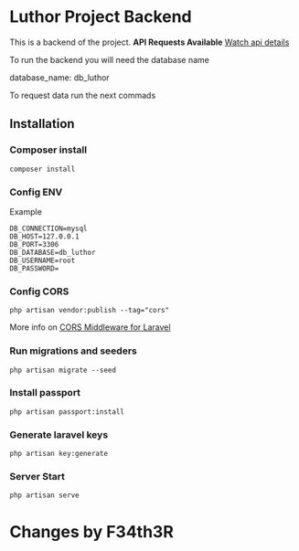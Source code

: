#  Luthor Project Backend

This is a backend of the project.
**API Requests Available**
[Watch api details](https://documenter.getpostman.com/view/8214440/SWEB3w8w)

To run the backend you will need the database name

database_name: db_luthor

To request data run the next commads

## Installation

### Composer install
```
composer install
```

### Config ENV
Example
```
DB_CONNECTION=mysql
DB_HOST=127.0.0.1
DB_PORT=3306
DB_DATABASE=db_luthor
DB_USERNAME=root
DB_PASSWORD=
```

### Config CORS
```
php artisan vendor:publish --tag="cors"
```
More info on [CORS Middleware for Laravel](https://github.com/fruitcake/laravel-cors#configuration)

### Run migrations and seeders
```
php artisan migrate --seed
```

### Install passport
```
php artisan passport:install
```

### Generate laravel keys
```
php artisan key:generate 
```

###  Server Start
```
php artisan serve
```

# Changes by F34th3R
